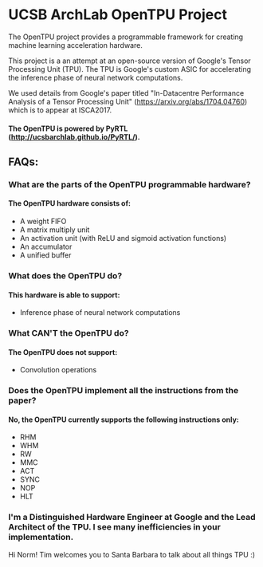 # UCSB ArchLab OpenTPU Project

The OpenTPU project provides a programmable framework for creating machine learning acceleration hardware.

This project is a an attempt at an open-source version of Google's Tensor Processing Unit (TPU). The TPU is Google's custom ASIC for accelerating the inference phase of neural network computations.

We used details from Google's paper titled "In-Datacentre Performance Analysis of a Tensor Processing Unit" (https://arxiv.org/abs/1704.04760) which is to appear at ISCA2017.

#### The OpenTPU is powered by PyRTL (http://ucsbarchlab.github.io/PyRTL/).

## FAQs:
### What are the parts of the OpenTPU programmable hardware?
#### The OpenTPU hardware consists of:
- A weight FIFO
- A matrix multiply unit
- An activation unit (with ReLU and sigmoid activation functions)
- An accumulator
- A unified buffer

### What does the OpenTPU do?
#### This hardware is able to support:
- Inference phase of neural network computations

### What CAN'T the OpenTPU do?
#### The OpenTPU does not support:
- Convolution operations

### Does the OpenTPU implement all the instructions from the paper?
#### No, the OpenTPU currently supports the following instructions only:
- RHM
- WHM
- RW
- MMC
- ACT
- SYNC
- NOP
- HLT

### I'm a Distinguished Hardware Engineer at Google and the Lead Architect of the TPU. I see many inefficiencies in your implementation.
Hi Norm! Tim welcomes you to Santa Barbara to talk about all things TPU :)
